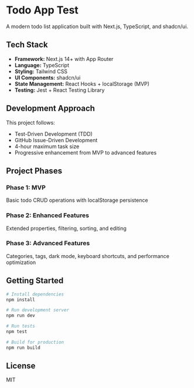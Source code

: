 # Todo App Test

A modern todo list application built with Next.js, TypeScript, and shadcn/ui.

## Tech Stack

- **Framework:** Next.js 14+ with App Router
- **Language:** TypeScript
- **Styling:** Tailwind CSS
- **UI Components:** shadcn/ui
- **State Management:** React Hooks + localStorage (MVP)
- **Testing:** Jest + React Testing Library

## Development Approach

This project follows:
- Test-Driven Development (TDD)
- GitHub Issue-Driven Development
- 4-hour maximum task size
- Progressive enhancement from MVP to advanced features

## Project Phases

### Phase 1: MVP
Basic todo CRUD operations with localStorage persistence

### Phase 2: Enhanced Features
Extended properties, filtering, sorting, and editing

### Phase 3: Advanced Features
Categories, tags, dark mode, keyboard shortcuts, and performance optimization

## Getting Started

```bash
# Install dependencies
npm install

# Run development server
npm run dev

# Run tests
npm test

# Build for production
npm run build
```

## License

MIT